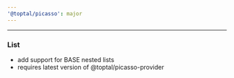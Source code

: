 ```yaml
---
'@toptal/picasso': major
---
```


---

### List

- add support for BASE nested lists
- requires latest version of @toptal/picasso-provider
